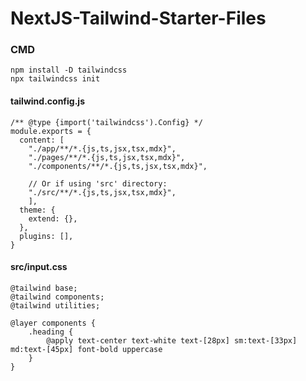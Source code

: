 # NextJS-Tailwind-Starter-Files

### CMD

```
npm install -D tailwindcss
npx tailwindcss init
```

#### tailwind.config.js

```
/** @type {import('tailwindcss').Config} */
module.exports = {
  content: [
    "./app/**/*.{js,ts,jsx,tsx,mdx}",
    "./pages/**/*.{js,ts,jsx,tsx,mdx}",
    "./components/**/*.{js,ts,jsx,tsx,mdx}",

    // Or if using 'src' directory:
    "./src/**/*.{js,ts,jsx,tsx,mdx}",
    ],
  theme: {
    extend: {},
  },
  plugins: [],
}
```

#### src/input.css

````
@tailwind base;
@tailwind components;
@tailwind utilities;

@layer components {
    .heading {
        @apply text-center text-white text-[28px] sm:text-[33px] md:text-[45px] font-bold uppercase
    }
}
````
